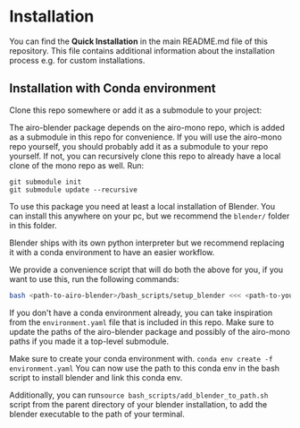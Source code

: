 # Installation

You can find the **Quick Installation** in the main README.md file of this repository.
This file contains additional information about the installation process e.g. for custom installations.

## Installation with Conda environment
Clone this repo somewhere or add it as a submodule to your project:

The airo-blender package depends on the airo-mono repo, which is added as a submodule in this repo for convenience. If you will use the airo-mono repo yourself, you should probably add it as a submodule to your repo yourself. If not, you can recursively clone this repo to already have a local clone of the mono repo as well. Run:
```
git submodule init
git submodule update --recursive
```

To use this package you need at least a local installation of Blender. You can install this anywhere on your pc, but we recommend the `blender/` folder in this folder.

Blender ships with its own python interpreter but we recommend replacing it with a conda environment to have an easier workflow.

We provide a convenience script that will do both the above for you, if you want to use this, run the following commands:
```bash
bash <path-to-airo-blender>/bash_scripts/setup_blender <<< <path-to-your-conda-env>
```

If you don't have a conda environment already, you can take inspiration from the `environment.yaml` file that is included in this repo.
Make sure to update the paths of the airo-blender package and possibly of the airo-mono paths if you made it a top-level submodule.

Make sure to create your conda environment with.
```conda env create -f environment.yaml```
You can now use the path to this conda env in the bash script to install blender and link this conda env.

Additionally, you can run`source bash_scripts/add_blender_to_path.sh` script from the parent directory of your blender installation, to add the blender executable to the path of your terminal.
